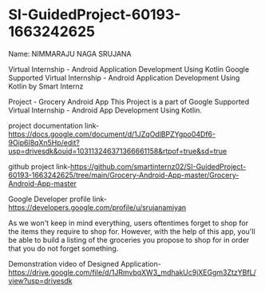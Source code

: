 # SI-GuidedProject-60193-1663242625

Name: NIMMARAJU NAGA SRUJANA

Virtual Internship - Android Application Development Using Kotlin
Google Supported Virtual Internship - Android Application Development Using Kotlin by Smart Internz

Project - Grocery Android App This Project is a part of Google Supported Virtual Internship - Android App Development Using Kotlin.

project documentation link-https://docs.google.com/document/d/1JZqOdlBPZYgpo04Df6-9Oip6l8qXn5Hp/edit?usp=drivesdk&ouid=103113246371366661158&rtpof=true&sd=true

github project link-https://github.com/smartinternz02/SI-GuidedProject-60193-1663242625/tree/main/Grocery-Android-App-master/Grocery-Android-App-master

Google Developer profile link-https://developers.google.com/profile/u/srujanamiyan

As we won't keep in mind everything, users oftentimes forget to shop for the items they require to shop for. However, with the help of this app, you'll be able to build a listing of the groceries you propose to shop for in order that you do not forget something.

Demonstration video of Designed Application-https://drive.google.com/file/d/1JRmvbqXW3_mdhakUc9jXEGgm3ZtzYBfL/view?usp=drivesdk
